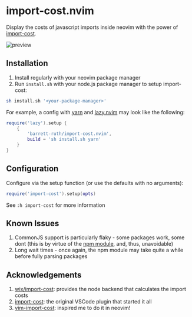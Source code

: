 # import-cost.nvim

Display the costs of javascript imports inside neovim with the power of
[import-cost](https://github.com/wix/import-cost/tree/master/packages/import-cost).

![preview](https://user-images.githubusercontent.com/62671086/210295248-916a8d81-22c9-432a-87fd-cf539879bf0c.png)

## Installation

1. Install regularly with your neovim package manager
2. Run `install.sh` with your node.js package manager to setup import-cost:

```sh
sh install.sh '<your-package-manager>'
```

For example, a config with [yarn](https://yarnpkg.com/) and [lazy.nvim](https://github.com/folke/lazy.nvim)
may look like the following:

```lua
require('lazy').setup {
    {
        'barrett-ruth/import-cost.nvim',
        build = 'sh install.sh yarn'
    }
}
```

## Configuration

Configure via the setup function (or use the defaults with no arguments):

```lua
require('import-cost').setup(opts)
```

See `:h import-cost` for more information

## Known Issues

1. CommonJS support is particularly flaky - some packages work, some dont (this
   is by virtue of the [npm module](https://github.com/wix/import-cost/), and,
   thus, unavoidable)
2. Long wait times - once again, the npm module may take quite a while before
   fully parsing packages

## Acknowledgements

1. [wix/import-cost](https://github.com/wix/import-cost/): provides the node
   backend that calculates the import costs
2. [import-cost](https://marketplace.visualstudio.com/items?itemName=wix.vscode-import-cost):
   the original VSCode plugin that started it all
3. [vim-import-cost](https://github.com/yardnsm/vim-import-cOst): inspired me to do it in neovim!
